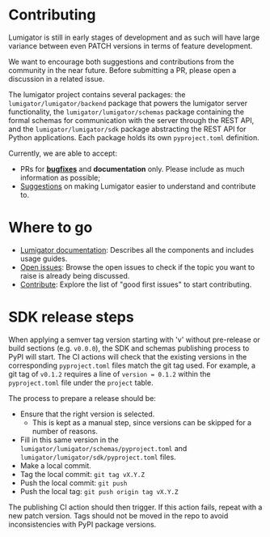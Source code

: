 # Contributing

Lumigator is still in early stages of development and as such will have
large variance between even PATCH versions in terms of feature development.

We want to encourage both suggestions and contributions from the community in the near future. Before submitting a PR, please open a discussion in a related issue.

The lumigator project contains several packages: the `lumigator/lumigator/backend` package that powers the lumigator server functionality, the `lumigator/lumigator/schemas` package containing the formal schemas for communication with the server through the REST API, and the `lumigator/lumigator/sdk` package abstracting the REST API for Python applications. Each package holds its own `pyproject.toml` definition.

Currently, we are able to accept:

* PRs for [**bugfixes**](https://github.com/mozilla-ai/lumigator/issues/new?assignees=&labels=bug&projects=&template=bug_report.md&title=%5BBUG%5D+) and **documentation** only. Please include as much information as possible;
* [Suggestions](https://github.com/mozilla-ai/lumigator/issues/new?assignees=&labels=&projects=&template=feature_request.md&title=) on making Lumigator easier to understand and contribute to.

# Where to go

* [Lumigator documentation](https://mozilla-ai.github.io/lumigator/): Describes all the components and includes usage guides.
* [Open issues](https://github.com/mozilla-ai/lumigator/issues): Browse the open issues to check if the topic you want to raise is already being discussed.
* [Contribute](https://github.com/mozilla-ai/lumigator/contribute): Explore the list of "good first issues" to start contributing.

# SDK release steps

When applying a semver tag version starting with 'v' without pre-release or build sections (e.g. `v0.0.0`), the SDK and schemas publishing process to PyPI will start. The CI actions will check that the existing versions in the corresponding `pyproject.toml` files match the git tag used. For example, a git tag of `v0.1.2` requires a line of `version = 0.1.2` within the `pyproject.toml` file under the `project` table.

The process to prepare a release should be:

* Ensure that the right version is selected.
  * This is kept as a manual step, since versions can be skipped for a number of reasons.
* Fill in this same version in the `lumigator/lumigator/schemas/pyproject.toml` and `lumigator/lumigator/sdk/pyproject.toml` files.
* Make a local commit.
* Tag the local commit: `git tag vX.Y.Z`
* Push the local commit: `git push`
* Push the local tag: `git push origin tag vX.Y.Z`

The publishing CI action should then trigger. If this action fails, repeat with a new patch version. Tags should not be moved in the repo to avoid inconsistencies with PyPI package versions.
